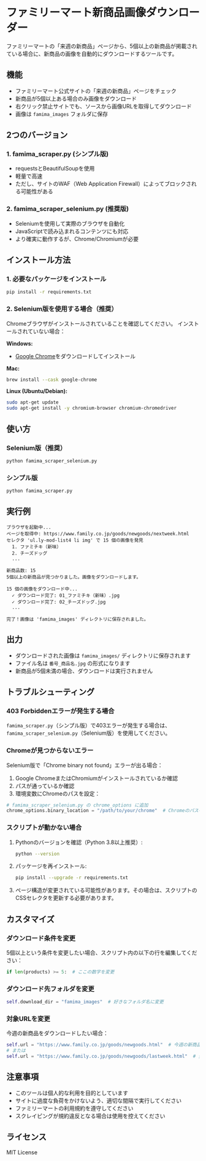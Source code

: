 # ファミリーマート新商品画像ダウンローダー

ファミリーマートの「来週の新商品」ページから、5個以上の新商品が掲載されている場合に、新商品の画像を自動的にダウンロードするツールです。

## 機能

- ファミリーマート公式サイトの「来週の新商品」ページをチェック
- 新商品が5個以上ある場合のみ画像をダウンロード
- 右クリック禁止サイトでも、ソースから画像URLを取得してダウンロード
- 画像は `famima_images` フォルダに保存

## 2つのバージョン

### 1. famima_scraper.py (シンプル版)
- requestsとBeautifulSoupを使用
- 軽量で高速
- ただし、サイトのWAF（Web Application Firewall）によってブロックされる可能性がある

### 2. famima_scraper_selenium.py (推奨版)
- Seleniumを使用して実際のブラウザを自動化
- JavaScriptで読み込まれるコンテンツにも対応
- より確実に動作するが、Chrome/Chromiumが必要

## インストール方法

### 1. 必要なパッケージをインストール

```bash
pip install -r requirements.txt
```

### 2. Selenium版を使用する場合（推奨）

Chromeブラウザがインストールされていることを確認してください。
インストールされていない場合：

**Windows:**
- [Google Chrome](https://www.google.com/chrome/)をダウンロードしてインストール

**Mac:**
```bash
brew install --cask google-chrome
```

**Linux (Ubuntu/Debian):**
```bash
sudo apt-get update
sudo apt-get install -y chromium-browser chromium-chromedriver
```

## 使い方

### Selenium版（推奨）

```bash
python famima_scraper_selenium.py
```

### シンプル版

```bash
python famima_scraper.py
```

## 実行例

```
ブラウザを起動中...
ページを取得中: https://www.family.co.jp/goods/newgoods/nextweek.html
セレクタ 'ul.ly-mod-list4 li img' で 15 個の画像を発見
  1. ファミチキ（新味）
  2. チーズドッグ
  ...

新商品数: 15
5個以上の新商品が見つかりました。画像をダウンロードします。

15 個の画像をダウンロード中...
  ✓ ダウンロード完了: 01_ファミチキ（新味）.jpg
  ✓ ダウンロード完了: 02_チーズドッグ.jpg
  ...

完了！画像は 'famima_images' ディレクトリに保存されました。
```

## 出力

- ダウンロードされた画像は `famima_images/` ディレクトリに保存されます
- ファイル名は `番号_商品名.jpg` の形式になります
- 新商品が5個未満の場合、ダウンロードは実行されません

## トラブルシューティング

### 403 Forbiddenエラーが発生する場合

`famima_scraper.py`（シンプル版）で403エラーが発生する場合は、`famima_scraper_selenium.py`（Selenium版）を使用してください。

### Chromeが見つからないエラー

Selenium版で「Chrome binary not found」エラーが出る場合：

1. Google ChromeまたはChromiumがインストールされているか確認
2. パスが通っているか確認
3. 環境変数にChromeのパスを設定：

```python
# famima_scraper_selenium.py の chrome_options に追加
chrome_options.binary_location = "/path/to/your/chrome"  # Chromeのパスを指定
```

### スクリプトが動かない場合

1. Pythonのバージョンを確認（Python 3.8以上推奨）:
   ```bash
   python --version
   ```

2. パッケージを再インストール:
   ```bash
   pip install --upgrade -r requirements.txt
   ```

3. ページ構造が変更されている可能性があります。その場合は、スクリプトのCSSセレクタを更新する必要があります。

## カスタマイズ

### ダウンロード条件を変更

5個以上という条件を変更したい場合、スクリプト内の以下の行を編集してください：

```python
if len(products) >= 5:  # ここの数字を変更
```

### ダウンロード先フォルダを変更

```python
self.download_dir = "famima_images"  # 好きなフォルダ名に変更
```

### 対象URLを変更

今週の新商品をダウンロードしたい場合：

```python
self.url = "https://www.family.co.jp/goods/newgoods.html"  # 今週の新商品
# または
self.url = "https://www.family.co.jp/goods/newgoods/lastweek.html"  # 先週の新商品
```

## 注意事項

- このツールは個人的な利用を目的としています
- サイトに過度な負荷をかけないよう、適切な間隔で実行してください
- ファミリーマートの利用規約を遵守してください
- スクレイピングが規約違反となる場合は使用を控えてください

## ライセンス

MIT License
